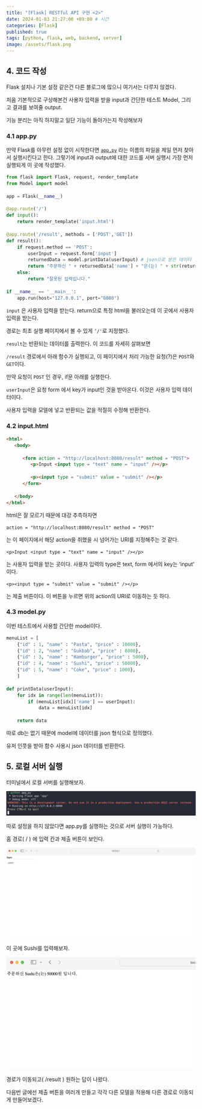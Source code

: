 ```yaml
---
title: "[Flask] RESTful API 구현 <2>"
date: 2024-01-03 21:27:00 +09:00 # 시간
categories: [Flask]
published: true
tags: [python, flask, web, backend, server]
image: /assets/flask.png
---
```

## 4. 코드 작성

Flask 설치나 기본 설정 같은건 다른 블로그에 많으니 여기서는 다루지 않겠다.

처음 기본적으로 구상해본건 사용자 입력을 받을 input과 간단한 테스트 Model, 그리고 결과를 보여줄 output.

기능 분리는 아직 하지말고 일단 기능이 돌아가는지 작성해보자

### 4.1 app.py

만약 Flask를 아무런 설정 없이 시작한다면 [`app.py`](http://app.py) 라는 이름의 파일을 제일 먼저 찾아서 실행시킨다고 한다. 그렇기에 input과 output에 대한 코드를 서버 실행시 가장 먼저 실행되게 이 곳에 작성했다.

```python
from flask import Flask, request, render_template
from Model import model

app = Flask(__name__)

@app.route('/')
def input():
    return render_template('input.html')

@app.route('/result', methods = ['POST','GET'])
def result():
    if request.method == 'POST':
        userInput = request.form['input']
        returnedData = model.printData(userInput) # json으로 받은 데이터
        return "주문하신 " + returnedData['name'] + "은(는) " + str(returnedData['price']) + "원 입니다."
    else:
        return "잘못된 입력입니다."

if __name__ == '__main__':
    app.run(host="127.0.0.1", port="8080")
```

`input` 은 사용자 입력을 받는다. return으로 특정 html을 불러오는데 이 곳에서 사용자 입력을 받는다.

경로는 최초 실행 페이지에서 볼 수 있게 `‘/'`로 지정했다.

`result`는 반환되는 데이터를 출력한다. 이 코드를 자세히 살펴보면

`/result` 경로에서 아래 함수가 실행되고, 이 페이지에서 처리 가능한 요청(?)은 `POST`와 `GET`이다.

만약 요청이 `POST` 인 경우, if문 아래를 실행한다.

`userInput`은 요청 form 에서 key가 input인 것을 받아온다. 이것은 사용자 입력 데이터이다.

사용자 입력을 모델에 넣고 반환되는 값을 적절히 수정해 반환한다.

### 4.2 input.html

```html
<html>
   <body>
   
      <form action = "http://localhost:8080/result" method = "POST">
         <p>Input <input type = "text" name = "input" /></p>

         <p><input type = "submit" value = "submit" /></p>
      </form>
      
   </body>
</html>
```

html은 잘 모르기 때문에 대강 추측하자면

`action = "http://localhost:8080/result" method = "POST"`

는 이 페이지에서 해당 action을 취했을 시 넘어가는 URI를 지정해주는 것 같다.

`<p>Input <input type = "text" name = "input" /></p>`

는 사용자 입력을 받는 곳이다. 사용자 입력의 type은 text, form 에서의 key는 ‘input’ 이다.

`<p><input type = "submit" value = "submit" /></p>`

는 제출 버튼이다. 이 버튼을 누르면 위의 action의 URI로 이동하는 듯 하다.

### 4.3 model.py

이번 테스트에서 사용할 간단한 model이다.

```python
menuList = [
    {"id" : 1, "name" : "Pasta", "price" : 10000},
    {"id" : 2, "name" : "Gukbab", "price" : 8000},
    {"id" : 3, "name" : "Hamburger", "price" : 5000},
    {"id" : 4, "name" : "Sushi", "price" : 50000},
    {"id" : 5, "name" : "Coke", "price" : 1000},
    ]

def printData(userInput):
    for idx in range(len(menuList)):
        if (menuList[idx]['name'] == userInput):
            data = menuList[idx]

    return data
```

따로 db는 없기 때문에 model에 데이터를 json 형식으로 정의했다.

유저 인풋을 받아 함수 사용시 json 데이터를 반환한다.

## 5. 로컬 서버 실행

터미널에서 로컬 서버를 실행해보자.   

![](/assets/flask2_1.png)

따로 설정을 하지 않았다면 app.py를 실행하는 것으로 서버 실행이 가능하다.   

홈 경로( / ) 에 입력 칸과 제출 버튼이 보인다.

![](/assets/flask2_2.png)

이 곳에 Sushi를 입력해보자.

![](/assets/flask2_3.png)

경로가 이동되고( /result ) 원하는 답이 나왔다.

다음번 글에선 제출 버튼을 여러개 만들고 각각 다른 모델을 적용해 다른 경로로 이동되게 만들어보겠다.
